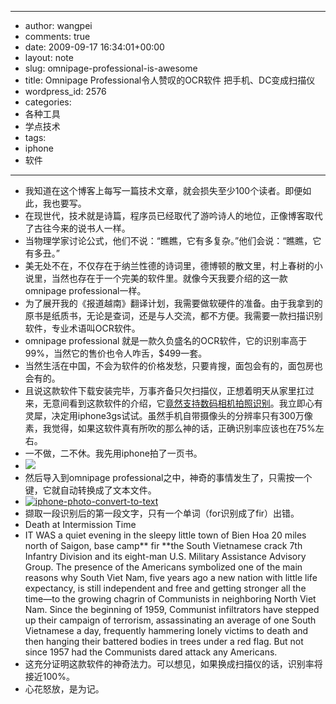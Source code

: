 - --
- author: wangpei
- comments: true
- date: 2009-09-17 16:34:01+00:00
- layout: note
- slug: omnipage-professional-is-awesome
- title: Omnipage Professional令人赞叹的OCR软件 把手机、DC变成扫描仪
- wordpress_id: 2576
- categories:
- 各种工具
- 学点技术
- tags:
- iphone
- 软件
- --
- 我知道在这个博客上每写一篇技术文章，就会损失至少100个读者。即便如此，我也要写。
- 在现世代，技术就是诗篇，程序员已经取代了游吟诗人的地位，正像博客取代了古往今来的说书人一样。
- 当物理学家讨论公式，他们不说：“瞧瞧，它有多复杂。”他们会说：“瞧瞧，它有多丑。”
- 美无处不在，不仅存在于纳兰性德的诗词里，德博顿的散文里，村上春树的小说里，当然也存在于一个完美的软件里。就像今天我要介绍的这一款omnipage professional一样。
- 为了展开我的《报道越南》翻译计划，我需要做软硬件的准备。由于我拿到的原书是纸质书，无论是查词，还是与人交流，都不方便。我需要一款扫描识别软件，专业术语叫OCR软件。
- omnipage professional 就是一款久负盛名的OCR软件，它的识别率高于99%，当然它的售价也令人咋舌，$499一套。
- 当然生活在中国，不会为软件的价格发愁，只要肯搜，面包会有的，面包房也会有的。
- 且说这款软件下载安装完毕，万事齐备只欠扫描仪，正想着明天从家里扛过来，无意间看到这款软件的介绍，它[竟然支持数码相机拍照识别](http://www.scansoft.com/omnipage/professional/camera.asp)。我立即心有灵犀，决定用iphone3gs试试。虽然手机自带摄像头的分辨率只有300万像素，我觉得，如果这软件真有所吹的那么神的话，正确识别率应该也在75%左右。
- 一不做，二不休。我先用iphone拍了一页书。
- [![ ](http://farm4.static.flickr.com/3498/3929194432_f0cd9308c7.jpg)](http://www.flickr.com/photos/lookoo/3929194432/)
- 然后导入到omnipage professional之中，神奇的事情发生了，只需按一个键，它就自动转换成了文本文件。
- [![iphone-photo-convert-to-text](http://farm4.static.flickr.com/3517/3929295944_07e5efbf89.jpg)](http://www.flickr.com/photos/lookoo/3929295944/)
- 撷取一段识别后的第一段文字，只有一个单词（for识别成了fir）出错。
- Death at Intermission Time
- IT WAS a quiet evening in the sleepy little town of Bien Hoa 20 miles north of Saigon, base camp** fir **the South Vietnamese crack 7th Infantry Division and its eight-man U.S. Military Assistance Advisory Group. The presence of the Americans symbolized one of the main reasons why South Viet Nam, five years ago a new nation with little life expectancy, is still independent and free and getting stronger all the time—to the growing chagrin of Communists in neighboring North Viet Nam. Since the beginning of 1959, Communist infiltrators have stepped up their campaign of terrorism, assassinating an average of one South Vietnamese a day, frequently hammering lonely victims to death and then hanging their battered bodies in trees under a red flag. But not since 1957 had the Communists dared attack any Americans.
- 这充分证明这款软件的神奇法力。可以想见，如果换成扫描仪的话，识别率将接近100%。
- 心花怒放，是为记。
